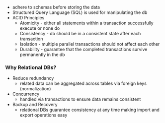 * adhere to schemas before storing the data
* Structured Query Language (SQL) is used for manipulating the db
* ACID Principles
	* Atomicity - either all statements within a transaction successfully execute or none do
	* Consistency - db should be in a consistent state after each transaction
	* Isolation - multiple parallel transactions should not affect each other
	* Durability - guarantee that the completed transactions survive permanently in the db



### Why Relational DBs?
 
 * Reduce redundancy
	 * related data can be aggregated across tables via foreign keys (normalization)
* Concurrency
	* handled via transactions to ensure data remains consistent
* Backup and Recovery
	* relational DBs guarantee consistency at any time making import and export operations easy
